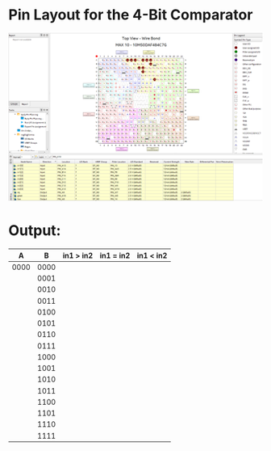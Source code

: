 # Pin Layout for the 4-Bit Comparator

<img src="/Year%202/Digital%20Design/Media/E05_Run1_PinLayout.png" alt="Pin Layout for the 4-Bit Comparator" title="Pin Layout for the 4-Bit Comparator" data-align="center">

# Output:

| A    | B    | in1 > in2 | in1 = in2 | in1 < in2 |
|:----:|:----:|:---------:|:---------:| --------- |
| 0000 | 0000 |           |           |           |
|      | 0001 |           |           |           |
|      | 0010 |           |           |           |
|      | 0011 |           |           |           |
|      | 0100 |           |           |           |
|      | 0101 |           |           |           |
|      | 0110 |           |           |           |
|      | 0111 |           |           |           |
|      | 1000 |           |           |           |
|      | 1001 |           |           |           |
|      | 1010 |           |           |           |
|      | 1011 |           |           |           |
|      | 1100 |           |           |           |
|      | 1101 |           |           |           |
|      | 1110 |           |           |           |
|      | 1111 |           |           |           |
